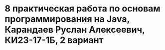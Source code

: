 # 8 практическая работа по основам программирования на Java, Карандаев Руслан Алексеевич, КИ23-17-1Б, 2 вариант
